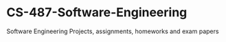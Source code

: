 # CS-487-Software-Engineering
Software Engineering Projects, assignments, homeworks and exam papers
